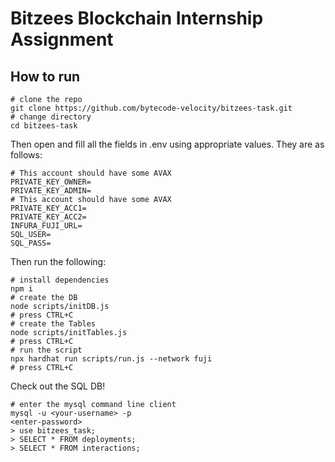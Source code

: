 # Bitzees Blockchain Internship Assignment

## How to run

```shell
# clone the repo
git clone https://github.com/bytecode-velocity/bitzees-task.git
# change directory
cd bitzees-task
```

Then open and fill all the fields in .env using appropriate values. They are as follows:

```
# This account should have some AVAX
PRIVATE_KEY_OWNER=
PRIVATE_KEY_ADMIN=
# This account should have some AVAX
PRIVATE_KEY_ACC1=
PRIVATE_KEY_ACC2=
INFURA_FUJI_URL=
SQL_USER=
SQL_PASS=
```

Then run the following:

```shell
# install dependencies
npm i
# create the DB
node scripts/initDB.js
# press CTRL+C
# create the Tables
node scripts/initTables.js
# press CTRL+C
# run the script
npx hardhat run scripts/run.js --network fuji
# press CTRL+C
```

Check out the SQL DB!

```
# enter the mysql command line client
mysql -u <your-username> -p
<enter-password>
> use bitzees_task;
> SELECT * FROM deployments;
> SELECT * FROM interactions;
```
